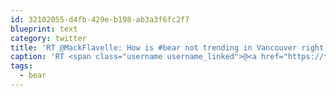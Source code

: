 ```yaml
---
id: 32102055-d4fb-429e-b198-ab3a3f6fc2f7
blueprint: text
category: twitter
title: 'RT @MackFlavelle: How is #bear not trending in Vancouver right now?'
caption: 'RT <span class="username username_linked">@<a href="https://twitter.com/MackFlavelle" title="Mack Flavelle">MackFlavelle</a></span>: How is <span class="hashtag hashtag_local">#<a href="http://tweettemp.darylchymko.ca/?tag=bear">bear</a> not trending in Vancouver right now?'
tags:
  - bear
---
```

